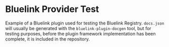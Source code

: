 # Bluelink Provider Test

Example of a Bluelink plugin used for testing the Bluelink Registry.
`docs.json` will usually be generated with the `bluelink-plugin-docgen` tool,
but for testing purposes, before the plugin framework implementation has been complete, it is included in the repository.
